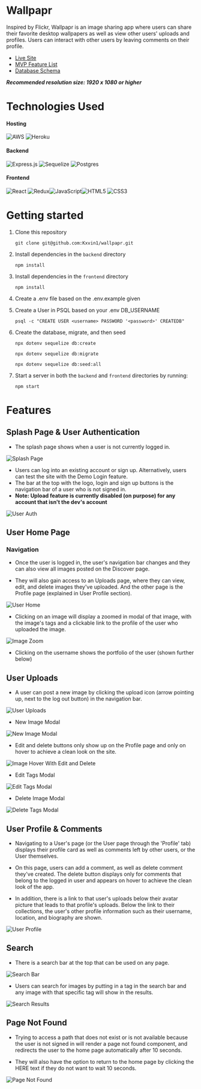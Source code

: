 # Wallpapr

Inspired by Flickr, Wallpapr is an image sharing app where users can share their favorite desktop wallpapers as well as view other users' uploads and profiles. Users can interact with other users by leaving comments on their profile.

- [Live Site](https://wall-papr.herokuapp.com/)
- [MVP Feature List](https://github.com/Kxvin1/wallpapr/wiki/MVP-Feature-List)
- [Database Schema](https://github.com/Kxvin1/wallpapr/wiki/Database-Schema)

**_Recommended resolution size: 1920 x 1080 or higher_**

# Technologies Used

#### Hosting

![AWS](https://img.shields.io/badge/AWS-%23FF9900.svg?style=for-the-badge&logo=amazon-aws&logoColor=white) ![Heroku](https://img.shields.io/badge/heroku-%23430098.svg?style=for-the-badge&logo=heroku&logoColor=white)

#### Backend

![Express.js](https://img.shields.io/badge/express.js-%23404d59.svg?style=for-the-badge&logo=express&logoColor=%2361DAFB) ![Sequelize](https://img.shields.io/badge/Sequelize-52B0E7?style=for-the-badge&logo=Sequelize&logoColor=white) ![Postgres](https://img.shields.io/badge/postgres-%23316192.svg?style=for-the-badge&logo=postgresql&logoColor=white)

#### Frontend

![React](https://img.shields.io/badge/react-%2320232a.svg?style=for-the-badge&logo=react&logoColor=%2361DAFB) ![Redux](https://img.shields.io/badge/redux-%23593d88.svg?style=for-the-badge&logo=redux&logoColor=white)![JavaScript](https://img.shields.io/badge/javascript-%23323330.svg?style=for-the-badge&logo=javascript&logoColor=%23F7DF1E)![HTML5](https://img.shields.io/badge/html5-%23E34F26.svg?style=for-the-badge&logo=html5&logoColor=white) ![CSS3](https://img.shields.io/badge/css3-%231572B6.svg?style=for-the-badge&logo=css3&logoColor=white)

# Getting started

1. Clone this repository

   `git clone git@github.com:Kxvin1/wallpapr.git`

2. Install dependencies in the `backend` directory

   `npm install`

3. Install dependencies in the `frontend` directory

   `npm install`

4. Create a .env file based on the .env.example given

5. Create a User in PSQL based on your .env DB_USERNAME

   `psql -c "CREATE USER <username> PASSWORD '<password>' CREATEDB"`

6. Create the database, migrate, and then seed

   `npx dotenv sequelize db:create`

   `npx dotenv sequelize db:migrate`

   `npx dotenv sequelize db:seed:all`

7. Start a server in both the `backend` and `frontend` directories by running:

   `npm start`

# Features

## Splash Page & User Authentication

- The splash page shows when a user is not currently logged in.

![Splash Page](./readme-images/splash-page.jpeg)

- Users can log into an existing account or sign up. Alternatively, users can test the site with the Demo Login feature.
- The bar at the top with the logo, login and sign up buttons is the navigation bar of a user who is not signed in.
- **Note: Upload feature is currently disabled (on purpose) for any account that isn't the dev's account**

![User Auth](./readme-images/user-auth.jpeg)

## User Home Page

### Navigation

- Once the user is logged in, the user's navigation bar changes and they can also view all images posted on the Discover page.

- They will also gain access to an Uploads page, where they can view, edit, and delete images they've uploaded. And the other page is the Profile page (explained in User Profile section).

![User Home](./readme-images/main-page.jpeg)

- Clicking on an image will display a zoomed in modal of that image, with the image's tags and a clickable link to the profile of the user who uploaded the image.

![Image Zoom](./readme-images/image-zoom.jpeg)

- Clicking on the username shows the portfolio of the user (shown further below)

## User Uploads

- A user can post a new image by clicking the upload icon (arrow pointing up, next to the log out button) in the navigation bar.

![User Uploads](./readme-images/user-uploads.jpeg)

- New Image Modal

![New Image Modal](./readme-images/new-image-modal.png)

- Edit and delete buttons only show up on the Profile page and only on hover to achieve a clean look on the site.

![Image Hover With Edit and Delete](./readme-images/image-hover-with-edit-and-delete.png)

- Edit Tags Modal

![Edit Tags Modal](./readme-images/edit-tags-modal.png)

- Delete Image Modal

![Delete Tags Modal](./readme-images/delete-image-modal.png)

## User Profile & Comments

- Navigating to a User's page (or the User page through the 'Profile' tab) displays their profile card as well as comments left by other users, or the User themselves.

- On this page, users can add a comment, as well as delete comment they've created. The delete button displays only for comments that belong to the logged in user and appears on hover to achieve the clean look of the app.

- In addition, there is a link to that user's uploads below their avatar picture that leads to that profile's uploads. Below the link to their collections, the user's other profile information such as their username, location, and biography are shown.

![User Profile](./readme-images/profile-page-with-comments.png)

## Search

- There is a search bar at the top that can be used on any page.

![Search Bar](./readme-images/search-bar.png)

- Users can search for images by putting in a tag in the search bar and any image with that specific tag will show in the results.

![Search Results](./readme-images/search-results.png)

## Page Not Found

- Trying to access a path that does not exist or is not available because the user is not signed in will render a page not found component, and redirects the user to the home page automatically after 10 seconds.

- They will also have the option to return to the home page by clicking the HERE text if they do not want to wait 10 seconds.

![Page Not Found](./readme-images/page-not-found-page.png)
